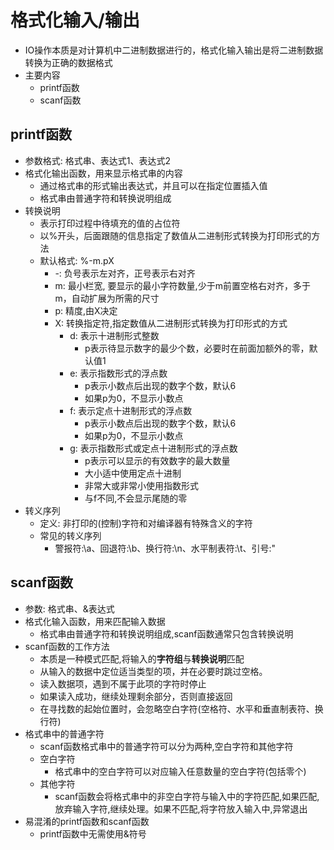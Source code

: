 # 格式化输入/输出
- IO操作本质是对计算机中二进制数据进行的，格式化输入输出是将二进制数据转换为正确的数据格式
-  主要内容 
    - printf函数
    - scanf函数

## printf函数
- 参数格式: 格式串、表达式1、表达式2
- 格式化输出函数，用来显示格式串的内容
    - 通过格式串的形式输出表达式，并且可以在指定位置插入值
    - 格式串由普通字符和转换说明组成
- 转换说明
    - 表示打印过程中待填充的值的占位符
    - 以%开头，后面跟随的信息指定了数值从二进制形式转换为打印形式的方法
    - 默认格式: %-m.pX
        - -: 负号表示左对齐，正号表示右对齐
        - m: 最小栏宽, 要显示的最小字符数量,少于m前置空格右对齐，多于m，自动扩展为所需的尺寸
        - p: 精度,由X决定
        - X: 转换指定符,指定数值从二进制形式转换为打印形式的方式
            - d: 表示十进制形式整数
                - p表示待显示数字的最少个数，必要时在前面加额外的零，默认值1
            - e: 表示指数形式的浮点数
                - p表示小数点后出现的数字个数，默认6
                - 如果p为0，不显示小数点
            - f: 表示定点十进制形式的浮点数
                - p表示小数点后出现的数字个数，默认6
                - 如果p为0，不显示小数点
            - g: 表示指数形式或定点十进制形式的浮点数
                - p表示可以显示的有效数字的最大数量
                - 大小适中使用定点十进制
                - 非常大或非常小使用指数形式 
                - 与f不同,不会显示尾随的零
- 转义序列
    - 定义: 非打印的(控制)字符和对编译器有特殊含义的字符
    - 常见的转义序列
        - 警报符:\a、回退符:\b、换行符:\n、水平制表符:\t、引号:\"

## scanf函数
- 参数: 格式串、&表达式
- 格式化输入函数，用来匹配输入数据
    - 格式串由普通字符和转换说明组成,scanf函数通常只包含转换说明
- scanf函数的工作方法
    - 本质是一种模式匹配,将输入的**字符组**与**转换说明**匹配
    - 从输入的数据中定位适当类型的项，并在必要时跳过空格。
    - 读入数据项，遇到不属于此项的字符时停止
    - 如果读入成功，继续处理剩余部分，否则直接返回
    - 在寻找数的起始位置时，会忽略空白字符(空格符、水平和垂直制表符、换行符)
- 格式串中的普通字符
    - scanf函数格式串中的普通字符可以分为两种,空白字符和其他字符
    - 空白字符
        - 格式串中的空白字符可以对应输入任意数量的空白字符(包括零个)
    - 其他字符
        - scanf函数会将格式串中的非空白字符与输入中的字符匹配,如果匹配,放弃输入字符,继续处理。如果不匹配,将字符放入输入中,异常退出
- 易混淆的printf函数和scanf函数
    - printf函数中无需使用&符号


